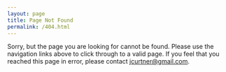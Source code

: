 ```yaml
---
layout: page
title: Page Not Found
permalink: /404.html
---
```


Sorry, but the page you are looking for cannot be found. Please use the navigation links above to click through to a valid page. If you feel that you reached this page in error, please contact [jcurtner@gmail.com](mailto:jcurtner@gmail.com).